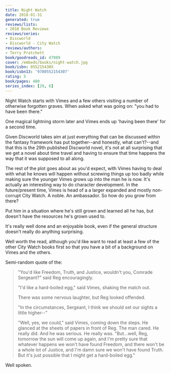 ```yaml
---
title: Night Watch
date: 2018-01-31
generated: true
reviews/lists:
- 2018 Book Reviews
reviews/series:
- Discworld
- Discworld - City Watch
reviews/authors:
- Terry Pratchett
book/goodreads_id: 47989
cover: /embeds/books/night-watch.jpg
book/isbn: 055215430X
book/isbn13: '9780552154307'
rating: 5
book/pages: 480
series_index: [29, 6]
---
```

Night Watch starts with Vimes and a few others visiting a number of otherwise forgotten graves. When asked what was going on: "you had to have been there."  

One magical lightning storm later and Vimes ends up 'having been there' for a second time.  

<!--more-->

Given Discworld takes aim at just everything that can be discussed within the fantasy framework has put together--and honestly, what can't?--and that this is the 29th published Discworld novel, it's not at all surprising that we get a novel about time travel and having to ensure that time happens the way that it was supposed to all along.  

The rest of the plot goes about as you'd expect, with Vimes having to deal with what he knows will happen without screwing things up too badly while making sure the younger Vimes grows up into the man he is now. It's actually an interesting way to do character development. In the future/present time, Vimes is head of a a larger expanded and mostly non-corrupt City Watch. A noble. An ambassador. So how do you grow from there?  

Put him in a situation where he's still grown and learned all he has, but doesn't have the resources he's grown used to.  

It's really well done and an enjoyable book, even if the general structure doesn't really do anything surprising.  

Well worth the read, although you'd like want to read at least a few of the other City Watch books first so that you have a bit of a background on Vimes and the others.  

Semi-random quote of the:  

> "You'd like Freedom, Truth, and Justice, wouldn't you, Comrade Sergeant?" said Reg encouragingly.  
>
> "I'd like a hard-boiled egg," said Vimes, shaking the match out.  
>
> There was some nervous laughter, but Reg looked offended.  
>
> "In the circumstances, Sergeant, I think we should set our sights a little higher--"  
>
> "Well, yes, we could," said Vimes, coming down the steps. He glanced at the sheets of papers in front of Reg. The man cared. He really did. And he was serious. He really was. "But...well, Reg, tomorrow the sun will come up again, and I'm pretty sure that whatever happens we won't have found Freedom, and there won't be a whole lot of Justice, and I'm damn sure we won't have found Truth. But it's just possible that I might get a hard-boiled egg."  

Well spoken.